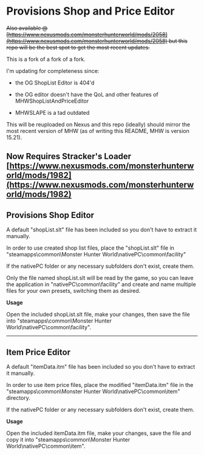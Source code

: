 # Provisions Shop and Price Editor
~~Also available @ [https://www.nexusmods.com/monsterhunterworld/mods/2058](https://www.nexusmods.com/monsterhunterworld/mods/2058) but this repo will be the best spot to get the most recent updates.~~

This is a fork of a fork of a fork.

I'm updating for completeness since:

- the OG ShopList Editor is 404'd 

- the OG editor doesn't have the QoL and other features of MHWShopListAndPriceEditor

- MHWSLAPE is a tad outdated

This will be reuploaded on Nexus and this repo (ideally) should mirror the most recent version of MHW (as of writing this README, MHW is version 15.21).


**Now Requires Stracker's Loader  
[https://www.nexusmods.com/monsterhunterworld/mods/1982](https://www.nexusmods.com/monsterhunterworld/mods/1982)**
-------------------------------------------------------
Provisions Shop Editor
-------------------------------------------------------
A default "shopList.slt" file has been included so you don't have to extract it manually.

In order to use created shop list files, place the "shopList.slt" file in "steamapps\common\Monster Hunter World\nativePC\common\facility"  
  
If the nativePC folder or any necessary subfolders don't exist, create them.  
  
Only the file named shopList.slt will be read by the game, so you can leave the application in "nativePC\common\facility" and create and name multiple files for your own presets, switching them as desired.

__Usage__

Open the included shopList.slt file, make your changes, then save the file into "steamapps\common\Monster Hunter World\nativePC\common\facility".

-------------------------------------------------------
Item Price Editor
-------------------------------------------------------
A default "itemData.itm" file has been included so you don't have to extract it manually.

In order to use item price files, place the modified "itemData.itm" file in the "steamapps\common\Monster Hunter World\nativePC\common\item" directory.

If the nativePC folder or any necessary subfolders don't exist, create them.

__Usage__

Open the included itemData.itm file, make your changes, save the file and copy it into "steamapps\common\Monster Hunter World\nativePC\common\item".
